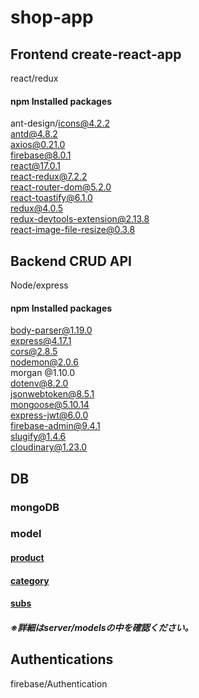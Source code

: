 # shop-app

## Frontend create-react-app

react/redux

#### npm Installed packages

ant-design/icons@4.2.2  
antd@4.8.2  
axios@0.21.0  
firebase@8.0.1  
react@17.0.1  
react-redux@7.2.2  
react-router-dom@5.2.0  
react-toastify@6.1.0  
redux@4.0.5  
redux-devtools-extension@2.13.8  
react-image-file-resize@0.3.8

## Backend CRUD API

Node/express

#### npm Installed packages

body-parser@1.19.0  
express@4.17.1  
cors@2.8.5  
nodemon@2.0.6  
morgan @1.10.0  
dotenv@8.2.0  
jsonwebtoken@8.5.1  
mongoose@5.10.14  
express-jwt@6.0.0  
firebase-admin@9.4.1  
slugify@1.4.6  
cloudinary@1.23.0

## DB

### mongoDB  
### model  
#### [product](https://github.com/shouta-nakashima/shop-app/blob/master/server/models/product.js)
#### [category](https://github.com/shouta-nakashima/shop-app/blob/master/server/models/category.js)
#### [subs](https://github.com/shouta-nakashima/shop-app/blob/master/server/models/sub.js)
##### ※詳細はserver/modelsの中を確認ください。


## Authentications

firebase/Authentication
